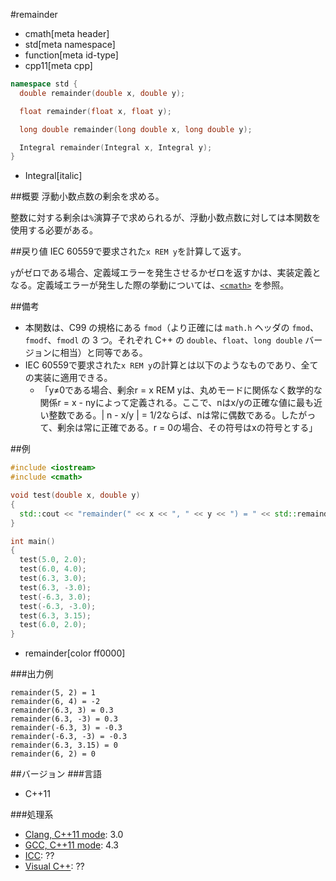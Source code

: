 #remainder
* cmath[meta header]
* std[meta namespace]
* function[meta id-type]
* cpp11[meta cpp]

```cpp
namespace std {
  double remainder(double x, double y);

  float remainder(float x, float y);

  long double remainder(long double x, long double y);

  Integral remainder(Integral x, Integral y);
}
```
* Integral[italic]

##概要
浮動小数点数の剰余を求める。

整数に対する剰余は`%`演算子で求められるが、浮動小数点数に対しては本関数を使用する必要がある。


##戻り値
IEC 60559で要求された`x REM y`を計算して返す。

`y`がゼロである場合、定義域エラーを発生させるかゼロを返すかは、実装定義となる。定義域エラーが発生した際の挙動については、[`<cmath>`](../cmath.md) を参照。


##備考
- 本関数は、C99 の規格にある `fmod`（より正確には `math.h` ヘッダの `fmod`、`fmodf`、`fmodl` の 3 つ。それぞれ C++ の `double`、`float`、`long double` バージョンに相当）と同等である。
- IEC 60559で要求された`x REM y`の計算とは以下のようなものであり、全ての実装に適用できる。
    - 「y≠0である場合、剰余r = x REM yは、丸めモードに関係なく数学的な関係r = x - nyによって定義される。ここで、nはx/yの正確な値に最も近い整数である。| n - x/y | = 1/2ならば、nは常に偶数である。したがって、剰余は常に正確である。r = 0の場合、その符号はxの符号とする」


##例
```cpp
#include <iostream>
#include <cmath>

void test(double x, double y)
{
  std::cout << "remainder(" << x << ", " << y << ") = " << std::remainder(x, y) << std::endl;
}

int main()
{
  test(5.0, 2.0);
  test(6.0, 4.0);
  test(6.3, 3.0);
  test(6.3, -3.0);
  test(-6.3, 3.0);
  test(-6.3, -3.0);
  test(6.3, 3.15);
  test(6.0, 2.0);
}
```
* remainder[color ff0000]

###出力例
```
remainder(5, 2) = 1
remainder(6, 4) = -2
remainder(6.3, 3) = 0.3
remainder(6.3, -3) = 0.3
remainder(-6.3, 3) = -0.3
remainder(-6.3, -3) = -0.3
remainder(6.3, 3.15) = 0
remainder(6, 2) = 0
```

##バージョン
###言語
- C++11

###処理系
- [Clang, C++11 mode](/implementation.md#clang): 3.0
- [GCC, C++11 mode](/implementation.md#gcc): 4.3
- [ICC](/implementation.md#icc): ??
- [Visual C++](/implementation.md#visual_cpp): ??
